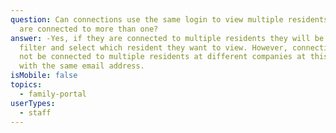 ```yaml
---
question: Can connections use the same login to view multiple residents if they
  are connected to more than one?
answer: -Yes, if they are connected to multiple residents they will be able to
  filter and select which resident they want to view. However, connections can
  not be connected to multiple residents at different companies at this time
  with the same email address.
isMobile: false
topics:
  - family-portal
userTypes:
  - staff
---
```

